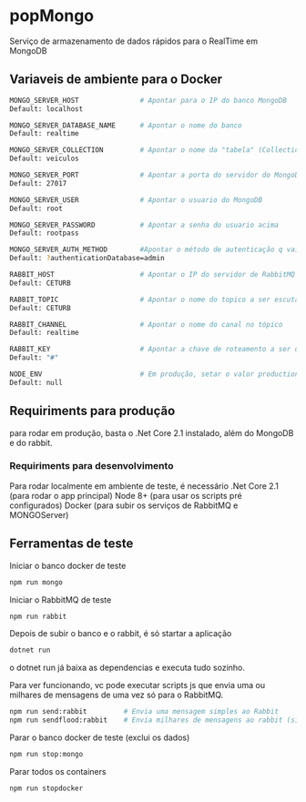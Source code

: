 # popMongo
Serviço de armazenamento de dados rápidos para o RealTime em MongoDB

## Variaveis de ambiente para o Docker
```bash
MONGO_SERVER_HOST               # Apontar para o IP do banco MongoDB
Default: localhost

MONGO_SERVER_DATABASE_NAME      # Apontar o nome do banco
Default: realtime

MONGO_SERVER_COLLECTION         # Apontar o nome da "tabela" (Collection)
Default: veiculos

MONGO_SERVER_PORT               # Apontar a porta do servidor do MongoDB
Default: 27017

MONGO_SERVER_USER               # Apontar o usuario do MongoDB
Default: root

MONGO_SERVER_PASSWORD           # Apontar a senha do usuario acima
Default: rootpass

MONGO_SERVER_AUTH_METHOD        #Apontar o método de autenticação q vai na string de conexão do MongoDB
Default: ?authenticationDatabase=admin

RABBIT_HOST                     # Apontar o IP do servidor de RabbitMQ
Default: CETURB

RABBIT_TOPIC                    # Apontar o nome do topico a ser escutado
Default: CETURB

RABBIT_CHANNEL                  # Apontar o nome do canal no tópico
Default: realtime

RABBIT_KEY                      # Apontar a chave de roteamento a ser usada para ouvir
Default: "#"

NODE_ENV                        # Em produção, setar o valor production
Default: null
```

## Requiriments para produção
para rodar em produção, basta o .Net Core 2.1 instalado, além do MongoDB e do rabbit.

### Requiriments para desenvolvimento
Para rodar localmente em ambiente de teste, é necessário
.Net Core 2.1 (para rodar o app principal)
Node 8+ (para usar os scripts pré configurados)
Docker (para subir os serviços de RabbitMQ e MONGOServer)



## Ferramentas de teste
Iniciar o banco docker de teste
```bash
npm run mongo
```

Iniciar o RabbitMQ de teste
```bash
npm run rabbit
```

Depois de subir o banco e o rabbit, é só startar a aplicação
```bash
dotnet run
```
o dotnet run já baixa as dependencias e executa tudo sozinho.


Para ver funcionando, vc pode executar scripts js que envia uma ou milhares de mensagens de uma vez só para o RabbitMQ.
```bash
npm run send:rabbit         # Envia uma mensagem simples ao Rabbit
npm run sendflood:rabbit    # Envia milhares de mensagens ao rabbit (situação próxima do real)
```

Parar o banco docker de teste (exclui os dados)
```bash
npm run stop:mongo
```

Parar todos os containers
```bash
npm run stopdocker
```

